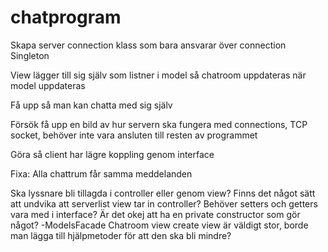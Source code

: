 # chatprogram

Skapa server connection klass som bara ansvarar över connection Singleton

View lägger till sig själv som listner i model så chatroom uppdateras när model uppdateras

Få upp så man kan chatta med sig själv

Försök få upp en bild av hur servern ska fungera med connections, TCP socket, behöver inte vara ansluten till resten av programmet


Göra så client har lägre koppling genom interface

Fixa: Alla chattrum får samma meddelanden 

Ska lyssnare bli tillagda i controller eller genom view?
Finns det något sätt att undvika att serverlist view tar in controller?
Behöver setters och getters vara med i interface?
Är det okej att ha en private constructor som gör något? -ModelsFacade
Chatroom view create view är väldigt stor, borde man lägga till hjälpmetoder för att den ska bli mindre?